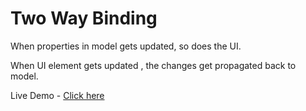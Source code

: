 # Two Way Binding

When properties in model gets updated, so does the UI.

When UI element gets updated , the changes get propagated back to model.


Live Demo  - [Click here](http://htmlpreview.github.io/?https://github.com/idontknowjs/Vanilla-JS-Projects/blob/master/Two-Way-Binding/index.html)

